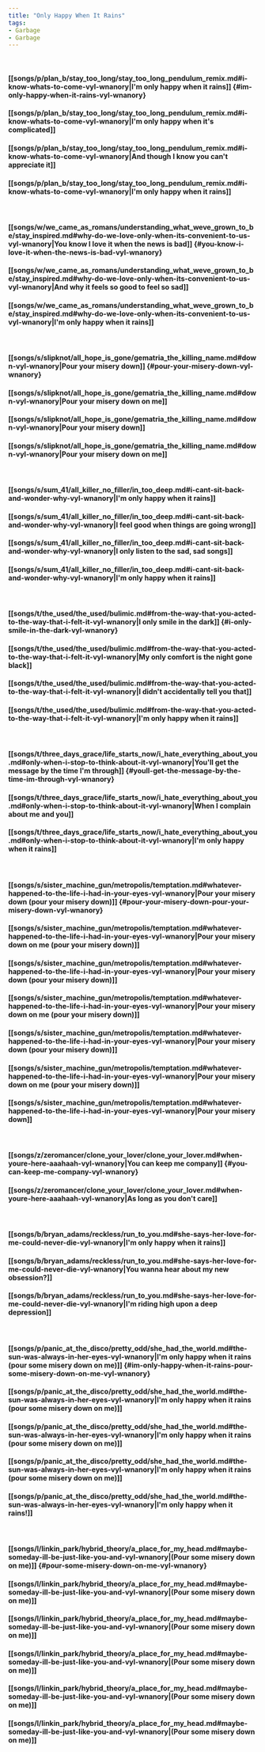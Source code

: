 ```yaml
---
title: "Only Happy When It Rains"
tags:
- Garbage
- Garbage
---
```

&nbsp;
#### [[songs/p/plan_b/stay_too_long/stay_too_long_pendulum_remix.md#i-know-whats-to-come-vyl-wnanory|I'm only happy when it rains]] {#im-only-happy-when-it-rains-vyl-wnanory}
#### [[songs/p/plan_b/stay_too_long/stay_too_long_pendulum_remix.md#i-know-whats-to-come-vyl-wnanory|I'm only happy when it's complicated]]
#### [[songs/p/plan_b/stay_too_long/stay_too_long_pendulum_remix.md#i-know-whats-to-come-vyl-wnanory|And though I know you can't appreciate it]]
#### [[songs/p/plan_b/stay_too_long/stay_too_long_pendulum_remix.md#i-know-whats-to-come-vyl-wnanory|I'm only happy when it rains]]
&nbsp;
#### [[songs/w/we_came_as_romans/understanding_what_weve_grown_to_be/stay_inspired.md#why-do-we-love-only-when-its-convenient-to-us-vyl-wnanory|You know I love it when the news is bad]] {#you-know-i-love-it-when-the-news-is-bad-vyl-wnanory}
#### [[songs/w/we_came_as_romans/understanding_what_weve_grown_to_be/stay_inspired.md#why-do-we-love-only-when-its-convenient-to-us-vyl-wnanory|And why it feels so good to feel so sad]]
#### [[songs/w/we_came_as_romans/understanding_what_weve_grown_to_be/stay_inspired.md#why-do-we-love-only-when-its-convenient-to-us-vyl-wnanory|I'm only happy when it rains]]
&nbsp;
#### [[songs/s/slipknot/all_hope_is_gone/gematria_the_killing_name.md#down-vyl-wnanory|Pour your misery down]] {#pour-your-misery-down-vyl-wnanory}
#### [[songs/s/slipknot/all_hope_is_gone/gematria_the_killing_name.md#down-vyl-wnanory|Pour your misery down on me]]
#### [[songs/s/slipknot/all_hope_is_gone/gematria_the_killing_name.md#down-vyl-wnanory|Pour your misery down]]
#### [[songs/s/slipknot/all_hope_is_gone/gematria_the_killing_name.md#down-vyl-wnanory|Pour your misery down on me]]
&nbsp;
#### [[songs/s/sum_41/all_killer_no_filler/in_too_deep.md#i-cant-sit-back-and-wonder-why-vyl-wnanory|I'm only happy when it rains]]
#### [[songs/s/sum_41/all_killer_no_filler/in_too_deep.md#i-cant-sit-back-and-wonder-why-vyl-wnanory|I feel good when things are going wrong]]
#### [[songs/s/sum_41/all_killer_no_filler/in_too_deep.md#i-cant-sit-back-and-wonder-why-vyl-wnanory|I only listen to the sad, sad songs]]
#### [[songs/s/sum_41/all_killer_no_filler/in_too_deep.md#i-cant-sit-back-and-wonder-why-vyl-wnanory|I'm only happy when it rains]]
&nbsp;
#### [[songs/t/the_used/the_used/bulimic.md#from-the-way-that-you-acted-to-the-way-that-i-felt-it-vyl-wnanory|I only smile in the dark]] {#i-only-smile-in-the-dark-vyl-wnanory}
#### [[songs/t/the_used/the_used/bulimic.md#from-the-way-that-you-acted-to-the-way-that-i-felt-it-vyl-wnanory|My only comfort is the night gone black]]
#### [[songs/t/the_used/the_used/bulimic.md#from-the-way-that-you-acted-to-the-way-that-i-felt-it-vyl-wnanory|I didn't accidentally tell you that]]
#### [[songs/t/the_used/the_used/bulimic.md#from-the-way-that-you-acted-to-the-way-that-i-felt-it-vyl-wnanory|I'm only happy when it rains]]
&nbsp;
#### [[songs/t/three_days_grace/life_starts_now/i_hate_everything_about_you.md#only-when-i-stop-to-think-about-it-vyl-wnanory|You'll get the message by the time I'm through]] {#youll-get-the-message-by-the-time-im-through-vyl-wnanory}
#### [[songs/t/three_days_grace/life_starts_now/i_hate_everything_about_you.md#only-when-i-stop-to-think-about-it-vyl-wnanory|When I complain about me and you]]
#### [[songs/t/three_days_grace/life_starts_now/i_hate_everything_about_you.md#only-when-i-stop-to-think-about-it-vyl-wnanory|I'm only happy when it rains]]
&nbsp;
#### [[songs/s/sister_machine_gun/metropolis/temptation.md#whatever-happened-to-the-life-i-had-in-your-eyes-vyl-wnanory|Pour your misery down (pour your misery down)]] {#pour-your-misery-down-pour-your-misery-down-vyl-wnanory}
#### [[songs/s/sister_machine_gun/metropolis/temptation.md#whatever-happened-to-the-life-i-had-in-your-eyes-vyl-wnanory|Pour your misery down on me (pour your misery down)]]
#### [[songs/s/sister_machine_gun/metropolis/temptation.md#whatever-happened-to-the-life-i-had-in-your-eyes-vyl-wnanory|Pour your misery down (pour your misery down)]]
#### [[songs/s/sister_machine_gun/metropolis/temptation.md#whatever-happened-to-the-life-i-had-in-your-eyes-vyl-wnanory|Pour your misery down on me (pour your misery down)]]
#### [[songs/s/sister_machine_gun/metropolis/temptation.md#whatever-happened-to-the-life-i-had-in-your-eyes-vyl-wnanory|Pour your misery down (pour your misery down)]]
#### [[songs/s/sister_machine_gun/metropolis/temptation.md#whatever-happened-to-the-life-i-had-in-your-eyes-vyl-wnanory|Pour your misery down on me (pour your misery down)]]
#### [[songs/s/sister_machine_gun/metropolis/temptation.md#whatever-happened-to-the-life-i-had-in-your-eyes-vyl-wnanory|Pour your misery down]]
&nbsp;
#### [[songs/z/zeromancer/clone_your_lover/clone_your_lover.md#when-youre-here-aaahaah-vyl-wnanory|You can keep me company]] {#you-can-keep-me-company-vyl-wnanory}
#### [[songs/z/zeromancer/clone_your_lover/clone_your_lover.md#when-youre-here-aaahaah-vyl-wnanory|As long as you don't care]]
&nbsp;
#### [[songs/b/bryan_adams/reckless/run_to_you.md#she-says-her-love-for-me-could-never-die-vyl-wnanory|I'm only happy when it rains]]
#### [[songs/b/bryan_adams/reckless/run_to_you.md#she-says-her-love-for-me-could-never-die-vyl-wnanory|You wanna hear about my new obsession?]]
#### [[songs/b/bryan_adams/reckless/run_to_you.md#she-says-her-love-for-me-could-never-die-vyl-wnanory|I'm riding high upon a deep depression]]
&nbsp;
#### [[songs/p/panic_at_the_disco/pretty_odd/she_had_the_world.md#the-sun-was-always-in-her-eyes-vyl-wnanory|I'm only happy when it rains (pour some misery down on me)]] {#im-only-happy-when-it-rains-pour-some-misery-down-on-me-vyl-wnanory}
#### [[songs/p/panic_at_the_disco/pretty_odd/she_had_the_world.md#the-sun-was-always-in-her-eyes-vyl-wnanory|I'm only happy when it rains (pour some misery down on me)]]
#### [[songs/p/panic_at_the_disco/pretty_odd/she_had_the_world.md#the-sun-was-always-in-her-eyes-vyl-wnanory|I'm only happy when it rains (pour some misery down on me)]]
#### [[songs/p/panic_at_the_disco/pretty_odd/she_had_the_world.md#the-sun-was-always-in-her-eyes-vyl-wnanory|I'm only happy when it rains (pour some misery down on me)]]
#### [[songs/p/panic_at_the_disco/pretty_odd/she_had_the_world.md#the-sun-was-always-in-her-eyes-vyl-wnanory|I'm only happy when it rains!]]
&nbsp;
#### [[songs/l/linkin_park/hybrid_theory/a_place_for_my_head.md#maybe-someday-ill-be-just-like-you-and-vyl-wnanory|(Pour some misery down on me)]] {#pour-some-misery-down-on-me-vyl-wnanory}
#### [[songs/l/linkin_park/hybrid_theory/a_place_for_my_head.md#maybe-someday-ill-be-just-like-you-and-vyl-wnanory|(Pour some misery down on me)]]
#### [[songs/l/linkin_park/hybrid_theory/a_place_for_my_head.md#maybe-someday-ill-be-just-like-you-and-vyl-wnanory|(Pour some misery down on me)]]
#### [[songs/l/linkin_park/hybrid_theory/a_place_for_my_head.md#maybe-someday-ill-be-just-like-you-and-vyl-wnanory|(Pour some misery down on me)]]
#### [[songs/l/linkin_park/hybrid_theory/a_place_for_my_head.md#maybe-someday-ill-be-just-like-you-and-vyl-wnanory|(Pour some misery down on me)]]
#### [[songs/l/linkin_park/hybrid_theory/a_place_for_my_head.md#maybe-someday-ill-be-just-like-you-and-vyl-wnanory|(Pour some misery down on me)]]
